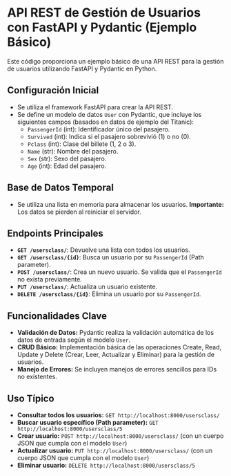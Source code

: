 # API REST de Gestión de Usuarios con FastAPI y Pydantic (Ejemplo Básico)

Este código proporciona un ejemplo básico de una API REST para la gestión de usuarios utilizando FastAPI y Pydantic en Python.

## Configuración Inicial

* Se utiliza el framework FastAPI para crear la API REST.
* Se define un modelo de datos `User` con Pydantic, que incluye los siguientes campos (basados en datos de ejemplo del Titanic):
    * `PassengerId` (int): Identificador único del pasajero.
    * `Survived` (int): Indica si el pasajero sobrevivió (1) o no (0).
    * `Pclass` (int): Clase del billete (1, 2 o 3).
    * `Name` (str): Nombre del pasajero.
    * `Sex` (str): Sexo del pasajero.
    * `Age` (int): Edad del pasajero.

## Base de Datos Temporal

* Se utiliza una lista en memoria para almacenar los usuarios. **Importante:** Los datos se pierden al reiniciar el servidor.

## Endpoints Principales

* **`GET /usersclass/`**: Devuelve una lista con todos los usuarios.
* **`GET /usersclass/{id}`**: Busca un usuario por su `PassengerId` (Path parameter).
* **`POST /usersclass/`**: Crea un nuevo usuario. Se valida que el `PassengerId` no exista previamente.
* **`PUT /usersclass/`**: Actualiza un usuario existente.
* **`DELETE /usersclass/{id}`**: Elimina un usuario por su `PassengerId`.

## Funcionalidades Clave

* **Validación de Datos:** Pydantic realiza la validación automática de los datos de entrada según el modelo `User`.
* **CRUD Básico:** Implementación básica de las operaciones Create, Read, Update y Delete (Crear, Leer, Actualizar y Eliminar) para la gestión de usuarios.
* **Manejo de Errores:** Se incluyen manejos de errores sencillos para IDs no existentes.

## Uso Típico

* **Consultar todos los usuarios:** `GET http://localhost:8000/usersclass/`
* **Buscar usuario específico (Path parameter):** `GET http://localhost:8000/usersclass/5`
* **Crear usuario:** `POST http://localhost:8000/usersclass/` (con un cuerpo JSON que cumpla con el modelo `User`)
* **Actualizar usuario:** `PUT http://localhost:8000/usersclass/` (con un cuerpo JSON que cumpla con el modelo `User`)
* **Eliminar usuario:** `DELETE http://localhost:8000/usersclass/5`
